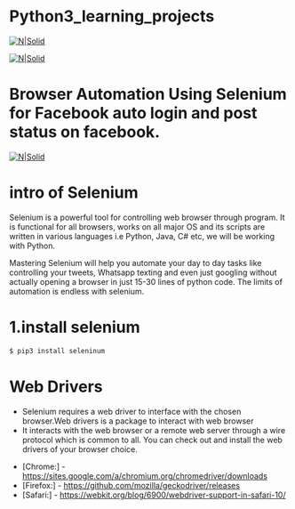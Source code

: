 # Python3_learning_projects

[![N|Solid](https://drive.google.com/uc?id=1n2QFBY4yFSkgpzs_PaxWrTIHo8lMaBbW)](https://github.com/harishkumawat2610/Python3_learning_projects)

[![N|Solid](https://drive.google.com/uc?id=188X9uTU1_VT7TBu4wpnnIvmPizPxSTze)](https://www.facebook.com/harish.kumawat.9638)

# Browser Automation Using Selenium for Facebook auto login and post status on facebook.



[![N|Solid](https://drive.google.com/uc?id=1DXFNnlU789tG8k6Ag28sQaLvmipyCzl4)](https://www.facebook.com/harish.kumawat.9638)
# intro of Selenium
Selenium is a powerful tool for controlling web browser through program. It is functional for all browsers, works on all major OS and its scripts are written in various languages i.e Python, Java, C# etc, we will be working with Python.

Mastering Selenium will help you automate your day to day tasks like controlling your tweets, Whatsapp texting and even just googling without actually opening a browser in just 15-30 lines of python code. The limits of automation is endless with selenium.
# 1.install selenium
```sh
$ pip3 install seleninum
```

#  Web Drivers

  - Selenium requires a web driver to interface with the chosen browser.Web drivers is a package to interact with web browser
  - It interacts with the web browser or a remote web server through a wire protocol which is common to all. You can check out and install the web drivers of your browser choice.
* [Chrome:] - https://sites.google.com/a/chromium.org/chromedriver/downloads
* [Firefox:] - https://github.com/mozilla/geckodriver/releases
* [Safari:] - https://webkit.org/blog/6900/webdriver-support-in-safari-10/
